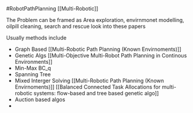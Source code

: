 #RobotPathPlanning  [[Multi-Robotic]]

The Problem can be framed as Area exploration, envirnmonet modelling, oilpill cleaning, search and rescue  look into these papers

Usually methods include 
- Graph Based [[Multi-Robotic Path Planning (Known Envirnoments)]] 
- Genetic Algs [[Multi-Objective Multi-Robot Path Planning in Continous Environments]]
- Min-Max BC_q
- Spanning Tree 
- Mixed Interger Solving [[Multi-Robotic Path Planning (Known Envirnoments)]] [[Balanced Connected Task Allocations for multi-robotic systems: flow-based and tree based genetic algo]]
- Auction based algos
- 